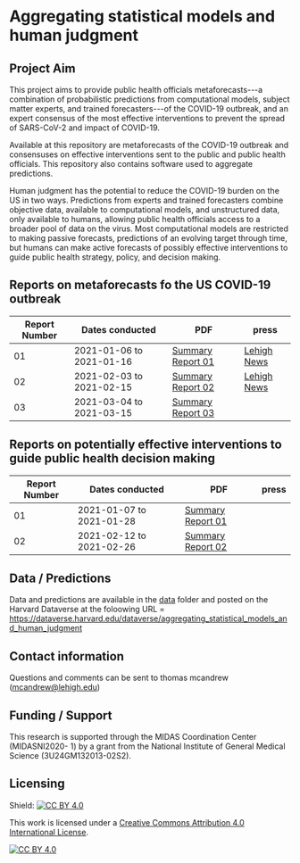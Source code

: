# Aggregating statistical models and human judgment

## Project Aim
This project aims to provide public health officials metaforecasts---a combination of probabilistic predictions from computational models, subject matter experts, and trained forecasters---of the COVID-19 outbreak, and an expert consensus of the most effective interventions to prevent the spread of SARS-CoV-2 and impact of COVID-19.  

Available at this repository are metaforecasts of the COVID-19 outbreak and consensuses on effective interventions sent to the public and public health officials. This repository also contains software used to aggregate predictions.

Human judgment has the potential to reduce the COVID-19 burden on the US in two ways. Predictions from experts and trained forecasters combine objective data, available to computational models, and unstructured data, only available to humans, allowing public health officials access to a broader pool of data on the virus. Most computational models are restricted to making passive forecasts, predictions of an evolving target through time, but humans can make active forecasts of possibly effective interventions to guide public health strategy, policy, and decision making. 

## Reports on metaforecasts fo the US COVID-19 outbreak

Report Number | Dates conducted | PDF | press
-- | -- | --| ---
01 | 2021-01-06 to 2021-01-16 | [Summary Report 01](https://github.com/computationalUncertaintyLab/aggStatModelsAndHumanJudgment_PUBL/blob/main/summaryreports/summaryReport01/MetaandConsensusForecastOfCOVID-19Targets.pdf) | [Lehigh News](https://www2.lehigh.edu/news/forecast-25000-fewer-us-covid-deaths-if-half-the-population-initiates-vaccination-by-march-1)
02 |2021-02-03 to 2021-02-15 | [Summary Report 02](https://github.com/computationalUncertaintyLab/aggStatModelsAndHumanJudgment_PUBL/blob/main/summaryreports/summaryReport02/MetaAndConsensusForecastOfCOVID-19Targets_Feb.pdf) | [Lehigh News](https://www2.lehigh.edu/news/forecast-the-impacts-of-vaccines-and-variants-on-the-us-covid-trajectory)
03 |2021-03-04 to 2021-03-15 | [Summary Report 03](https://github.com/computationalUncertaintyLab/aggStatModelsAndHumanJudgment_PUBL/blob/main/summaryreports/summaryReport03/MetaAndConsensusForecastOfCOVID-19Targets_Mar_v0.4.pdf)|

## Reports on potentially effective interventions to guide public health decision making

Report Number | Dates conducted | PDF | press
-- | -- | --| ---
01 | 2021-01-07 to 2021-01-28 | [Summary Report 01](https://github.com/computationalUncertaintyLab/aggStatModelsAndHumanJudgment_PUBL/raw/main/OptimalActionReports/Jan2021/2021-01_OptAction.pdf)
02 |2021-02-12 to 2021-02-26 | [Summary Report 02](https://github.com/computationalUncertaintyLab/aggStatModelsAndHumanJudgment_PUBL/blob/main/OptimalActionReports/Feb2021/2021-02_OptAction.pdf)

## Data / Predictions

Data and predictions are available in the [data](https://github.com/computationalUncertaintyLab/aggStatModelsAndHumanJudgment_PUBL/tree/main/data) folder and posted on the Harvard Dataverse at the foloowing URL = https://dataverse.harvard.edu/dataverse/aggregating_statistical_models_and_human_judgment

## Contact information
Questions and comments can be sent to thomas mcandrew (mcandrew@lehigh.edu)

## Funding / Support
This research is supported through the MIDAS Coordination Center (MIDASNI2020- 1) by a grant from the National Institute of General Medical Science (3U24GM132013-02S2).

## Licensing
Shield: [![CC BY 4.0][cc-by-shield]][cc-by]

This work is licensed under a
[Creative Commons Attribution 4.0 International License][cc-by].

[![CC BY 4.0][cc-by-image]][cc-by]

[cc-by]: http://creativecommons.org/licenses/by/4.0/
[cc-by-image]: https://i.creativecommons.org/l/by/4.0/88x31.png
[cc-by-shield]: https://img.shields.io/badge/License-CC%20BY%204.0-lightgrey.svg
